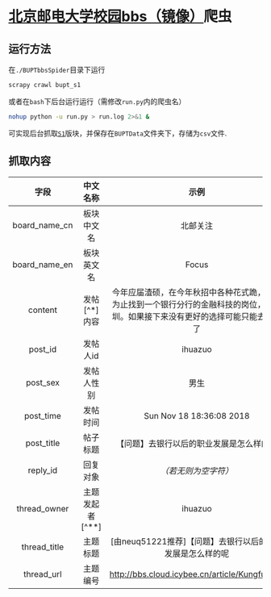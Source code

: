 # [北京邮电大学校园bbs（镜像）](http://bbs.cloud.icybee.cn/)爬虫

## 运行方法

在`./BUPTbbsSpider`目录下运行

```bash
scrapy crawl bupt_s1
```

或者在`bash`下后台运行运行（需修改`run.py`内的爬虫名）

````bash
nohup python -u run.py > run.log 2>&1 &
````

可实现后台抓取[`S1`](http://bbs.cloud.icybee.cn/section/1)版块，并保存在`BUPTData`文件夹下，存储为`csv`文件.

## 抓取内容

|     字段      |    中文名称     |                             示例                             |
| :-----------: | :-------------: | :----------------------------------------------------------: |
| board_name_cn |   板块中文名    |                           北邮关注                           |
| board_name_en |   板块英文名    |                            Focus                             |
|    content    |  发帖[^*]内容   | 今年应届渣硕，在今年秋招中各种花式跪，目前为止找到一个银行分行的金融科技的岗位，在深圳。如果接下来没有更好的选择可能只能去银行了 |
|    post_id    |    发帖人id     |                           ihuazuo                            |
|   post_sex    |   发帖人性别    |                             男生                             |
|   post_time   |    发帖时间     |                   Sun Nov 18 18:36:08 2018                   |
|  post_title   |    帖子标题     |           【问题】去银行以后的职业发展是怎么样的呢           |
|   reply_id    |    回复对象     |                     *（若无则为空字符）*                     |
| thread_owner  | 主题发起者[^**] |                           ihuazuo                            |
| thread_title  |    主题标题     |  [由neuq51221推荐]【问题】去银行以后的职业发展是怎么样的呢   |
|  thread_url   |    主题编号     |        http://bbs.cloud.icybee.cn/article/Kungfu/105         |

[*]: 创建新的主题或者回复新主题统称为发帖
[**]: 这里指帖子组（主题）发起者，即楼主

